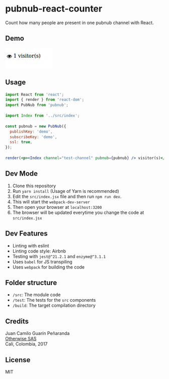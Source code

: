# pubnub-react-counter

Count how many people are present in one pubnub channel with React.

## Demo
![](.repo/visitors.png)

## Usage
```jsx
import React from 'react';
import { render } from 'react-dom';
import PubNub from 'pubnub';

import Index from '../src/index';

const pubnub = new PubNub({
  publishKey: 'demo',
  subscribeKey: 'demo',
  ssl: true,
});

render(<p><Index channel="test-channel" pubnub={pubnub} /> visitor(s)</p>, document.getElementById('root'));
```


## Dev Mode
1. Clone this repository
1. Run `yarn install` (Usage of Yarn is recommended)
1. Edit the `src/index.jsx` file and then run `npm run dev`.  
1. This will start the `webpack-dev-server` 
1. Then open your browser at `localhost:3200`
1. The browser will be updated everytime you change the code at `src/index.jsx`

## Dev Features
* Linting with eslint
* Linting code style: Airbnb
* Testing with `jest@^21.2.1` and `enzyme@^3.1.1`
* Uses `babel` for JS transpiling
* Uses `webpack` for building the code

## Folder structure
* `/src`: The module code
* `/test`: The tests for the `src` components
* `/build`: The target compilation directory

## Credits
Juan Camilo Guarín Peñaranda  
[Otherwise SAS](https://github.com/owsas)  
Cali, Colombia, 2017

## License
MIT
